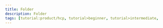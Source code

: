 ```yaml
---
title: Folder
description: Folder
tags: [tutorial:product/hcp, tutorial>beginner, tutorial>intermediate, tutorial>advanced, tutorial:product/mobile, tutorial:interest/gettingstarted]
---
```

